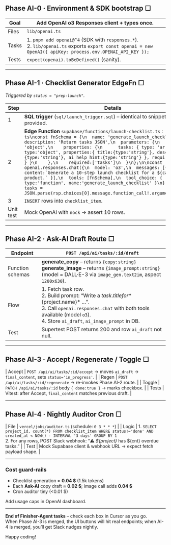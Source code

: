 ## Phase AI-0 · Environment & SDK bootstrap   ☐

| Goal | Add OpenAI o3 Responses client + types once. |
|------|---------------------------------------------|
| Files | `lib/openai.ts` |
| Tasks | 1. `pnpm add openai@^4` (SDK with `responses.*`).<br>2. `lib/openai.ts` exports `export const openai = new OpenAI({ apiKey: process.env.OPENAI_API_KEY });` |
| Tests | `expect(openai).toBeDefined()` (sanity). |

---

## Phase AI-1 · Checklist Generator EdgeFn   ☐

*Triggered by `status = "prep-launch"`.*

| Step | Details |
|------|---------|
| 1 | **SQL trigger** (`sql/launch_trigger.sql`) – identical to snippet already provided. |
| 2 | **Edge Function** `supabase/functions/launch-checklist.ts` :<br>```ts\nconst fnSchema = {\n  name: 'generate_launch_checklist',\n  description: 'Return tasks JSON',\n  parameters: {\n    type: 'object',\n    properties: {\n      tasks: { type: 'array', items: { type:'object', properties:{ title:{type:'string'}, description:{type:'string'}, ai_help_hint:{type:'string'} }, required:['title'] } }\n    },\n    required:['tasks']\n  }\n};\n\nconst rsp = await openai.responses.chat({\n  model: 'o3',\n  messages: [{ role:'user', content:`Generate a 10-step launch checklist for a ${category} SaaS product.` }],\n  tools: [fnSchema],\n  tool_choice: { type:'function', name:'generate_launch_checklist' }\n});\nconst tasks = JSON.parse(rsp.choices[0].message.function_call!.arguments).tasks;\n``` |
| 3 | `INSERT` rows into `checklist_item`. |
| Unit test | Mock OpenAI with `nock` → assert 10 rows. |

---

## Phase AI-2 · Ask-AI Draft Route   ☐

| Endpoint | `POST /api/ai/tasks/:id/draft` |
|----------|--------------------------------|
| Function schemas | **generate_copy** – returns `{copy:string}`<br>**generate_image** – returns `{image_prompt:string}` (model = DALL·E-3 via `image_gen.text2im`, aspect `1200x630`). |
| Flow | 1. Fetch task row.<br>2. Build prompt: “Write a ${task.title} for *${project.name}* …”.<br>3. Call `openai.responses.chat` with both tools available (model `o3`).<br>4. Store `ai_draft`, `ai_image_prompt` in DB. |
| Test | Supertest POST returns 200 and row `ai_draft` not null. |

---

## Phase AI-3 · Accept / Regenerate / Toggle   ☐

| Accept | `POST /api/ai/tasks/:id/accept`  → moves `ai_draft` → `final_content`, sets `status='in_progress'`. |
| Regen  | `POST /api/ai/tasks/:id/regenerate` → re-invokes Phase AI-2 route. |
| Toggle | `PATCH /api/ai/tasks/:id` body `{ done:true }` → marks checkbox. |
| Tests  | Vitest: after Accept, `final_content` matches previous draft. |

---

## Phase AI-4 · Nightly Auditor Cron   ☐

| File | `vercel/jobs/auditor.ts` (schedule: `0 3 * * *`) |
| Logic | 1. `SELECT project_id, count(*) FROM checklist_item WHERE status!='done' AND created_at < NOW() - INTERVAL '3 days' GROUP BY 1`<br>2. For any rows, POST Slack webhook: “⚠️ *${project}* has ${cnt} overdue tasks.” |
| Test | Mock Supabase client & webhook URL → expect fetch payload shape. |

---

### Cost guard-rails

* Checklist generation ≈ **0.04 $** (1.5k tokens)  
* Each **Ask-AI** copy draft ≈ **0.02 $**; image call adds **0.04 $**  
* Cron auditor tiny (<0.01 $)

Add usage caps in OpenAI dashboard.

---

**End of Finisher-Agent tasks** – check each box in Cursor as you go.  
When Phase AI-3 is merged, the UI buttons will hit real endpoints; when AI-4 is merged, you’ll get Slack nudges nightly.

Happy coding!